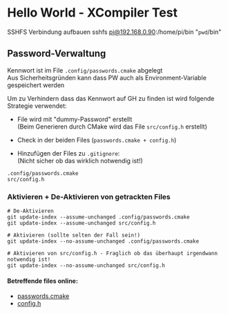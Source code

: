 # Hello World - XCompiler Test
 
SSHFS Verbindung aufbauen
    sshfs pi@192.168.0.90:/home/pi/bin "`pwd`/bin"
    
## Password-Verwaltung
Kennwort ist im File `.config/passwords.cmake` abgelegt  
Aus Sicherheitsgründen kann dass PW auch als Environment-Variable gespeichert werden

Um zu Verhindern dass das Kennwort auf GH zu finden ist wird folgende Strategie
verwendet:

   - File wird mit "dummy-Password" erstellt  
   (Beim Generieren durch CMake wird das File `src/config.h` erstellt)
    
   - Check in der beiden Files (`passwords.cmake + config.h`)

   - Hinzufügen der Files zu `.gitignore`:  
   (Nicht sicher ob das wirklich notwendig ist!)
   
    .config/passwords.cmake
    src/config.h
   
### Aktivieren + De-Aktivieren von getrackten Files    

    # De-Aktivieren
    git update-index --assume-unchanged .config/passwords.cmake
    git update-index --assume-unchanged src/config.h

    # Aktivieren (sollte selten der Fall sein!)
    git update-index --no-assume-unchanged .config/passwords.cmake
    
    # Aktivieren von src/config.h - Fraglich ob das überhaupt irgendwann notwendig ist!
    git update-index --no-assume-unchanged src/config.h

#### Betreffende files online:

   - [passwords.cmake](https://github.com/MikeMitterer/cpp-xctest/blob/master/hello_world/.config/passwords.cmake)
   - [config.h](https://github.com/MikeMitterer/cpp-xctest/blob/master/hello_world/src/config.h)
   
   